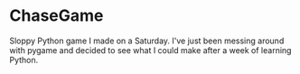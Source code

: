 # ChaseGame
Sloppy Python game I made on a Saturday. I've just been messing around with pygame and decided to see what I could make after a week of learning Python.
